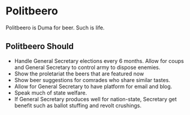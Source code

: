 # Politbeero

Politbeero is Duma for beer. Such is life. 

## Politbeero Should

* Handle General Secretary elections every 6 months. Allow for coups and General Secretary to control army to dispose enemies.
* Show the proletariat the beers that are featured now
* Show beer suggestions for comrades who share similar tastes.
* Allow for General Secretary to have platform for email and blog.
* Speak much of state welfare.
* If General Secretary produces well for nation-state, Secretary get benefit such as ballot stuffing and revolt crushings. 
